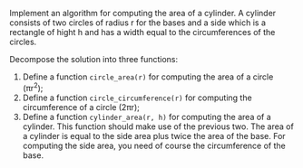Implement an algorithm for computing the area of a cylinder. A cylinder consists of two circles of radius r for the bases and a side which is a rectangle of hight h and has a width equal to the circumferences of the circles.

Decompose the solution into three functions:

1. Define a function `circle_area(r)` for computing the area of a circle (πr<sup>2</sup>);
2. Define a function `circle_circumference(r)` for computing the circumference of a circle (2πr);
3. Define a function `cylinder_area(r, h)` for computing the area of a cylinder. This function should make use of the previous two. The area of a cylinder is equal to the side area plus twice the area of the base. For computing the side area, you need of course the circumference of the base.
